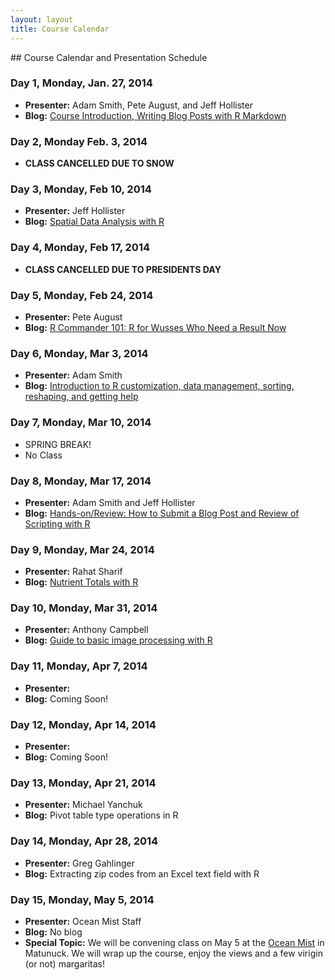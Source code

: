```yaml
---
layout: layout
title: Course Calendar
---
```


<section class="content">
## Course Calendar and Presentation Schedule

### Day 1, Monday, Jan. 27, 2014
 - **Presenter:** Adam Smith, Pete August, and Jeff Hollister
 - **Blog:** [Course Introduction, Writing Blog Posts with R Markdown](http://scicomp2014.edc.uri.edu/posts/2014-01-27-Hollister.html)

### Day 2, Monday Feb. 3, 2014
 - **CLASS CANCELLED DUE TO SNOW**

### Day 3, Monday, Feb 10, 2014
 - **Presenter:** Jeff Hollister
 - **Blog:** [Spatial Data Analysis with R](http://scicomp2014.edc.uri.edu/posts/2014-02-04-Hollister.html)

### Day 4, Monday, Feb 17, 2014
 - **CLASS CANCELLED DUE TO PRESIDENTS DAY**

### Day 5, Monday, Feb 24, 2014
- **Presenter:** Pete August
 - **Blog:**  [R Commander 101: R for Wusses Who Need a Result Now](http://scicomp2014.edc.uri.edu/posts/2014-02-24-August.html)
  
### Day 6, Monday, Mar 3, 2014
 - **Presenter:** Adam Smith
 - **Blog:** [Introduction to R customization, data management, sorting, reshaping, and getting help](http://scicomp2014.edc.uri.edu/posts/2014-03-03-Smith.html)
 
### Day 7, Monday, Mar 10, 2014
 - SPRING BREAK!
 - No Class
 
### Day 8, Monday, Mar 17, 2014
- **Presenter:** Adam Smith and Jeff Hollister
 - **Blog:** [Hands-on/Review: How to Submit a Blog Post and Review of Scripting with R](http://scicomp2014.edc.uri.edu/posts/2014-03-17-Hollister.html)
 
### Day 9, Monday, Mar 24, 2014
 - **Presenter:** Rahat Sharif
 - **Blog:** [Nutrient Totals with R](http://scicomp2014.edc.uri.edu/posts/2014-03-23-Rahatpres.html)
 
### Day 10, Monday, Mar 31, 2014
 - **Presenter:** Anthony Campbell
 - **Blog:** [Guide to basic image processing with R](http://scicomp2014.edc.uri.edu/posts/2014-03-30-Campbell.html)
 
### Day 11, Monday, Apr 7, 2014
 - **Presenter:**
 - **Blog:** Coming Soon!
 
### Day 12, Monday, Apr 14, 2014
 - **Presenter:**
 - **Blog:** Coming Soon!
 
### Day 13, Monday, Apr 21, 2014
 - **Presenter:** Michael Yanchuk
 - **Blog:** Pivot table type operations in R
 
### Day 14, Monday, Apr 28, 2014
 - **Presenter:** Greg Gahlinger
 - **Blog:** Extracting zip codes from an Excel text field with R 
 
### Day 15, Monday, May 5, 2014
 - **Presenter:** Ocean Mist Staff
 - **Blog:** No blog
 - **Special Topic:** We will be convening class on May 5 at the [Ocean Mist](http://www.oceanmist.net/) in Matunuck.  We will wrap up the course, enjoy the views and a few virigin (or not) margaritas!
 

 </section>
